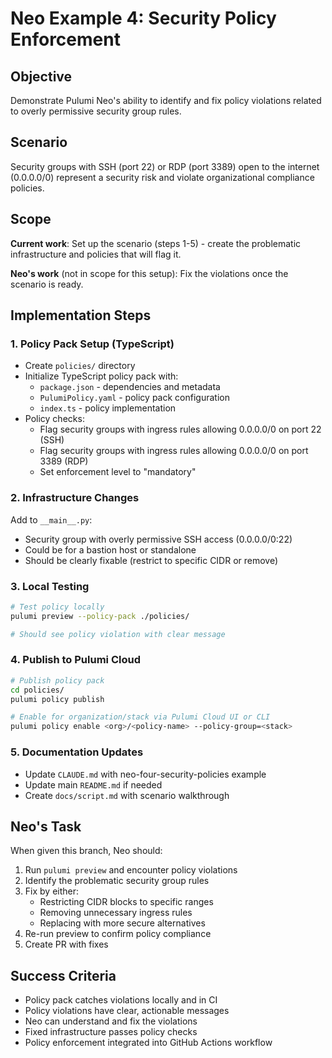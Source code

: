 # Neo Example 4: Security Policy Enforcement

## Objective
Demonstrate Pulumi Neo's ability to identify and fix policy violations related to overly permissive security group rules.

## Scenario
Security groups with SSH (port 22) or RDP (port 3389) open to the internet (0.0.0.0/0) represent a security risk and violate organizational compliance policies.

## Scope
**Current work**: Set up the scenario (steps 1-5) - create the problematic infrastructure and policies that will flag it.

**Neo's work** (not in scope for this setup): Fix the violations once the scenario is ready.

## Implementation Steps

### 1. Policy Pack Setup (TypeScript)
- Create `policies/` directory
- Initialize TypeScript policy pack with:
  - `package.json` - dependencies and metadata
  - `PulumiPolicy.yaml` - policy pack configuration
  - `index.ts` - policy implementation
- Policy checks:
  - Flag security groups with ingress rules allowing 0.0.0.0/0 on port 22 (SSH)
  - Flag security groups with ingress rules allowing 0.0.0.0/0 on port 3389 (RDP)
  - Set enforcement level to "mandatory"

### 2. Infrastructure Changes
Add to `__main__.py`:
- Security group with overly permissive SSH access (0.0.0.0/0:22)
- Could be for a bastion host or standalone
- Should be clearly fixable (restrict to specific CIDR or remove)

### 3. Local Testing
```bash
# Test policy locally
pulumi preview --policy-pack ./policies/

# Should see policy violation with clear message
```

### 4. Publish to Pulumi Cloud
```bash
# Publish policy pack
cd policies/
pulumi policy publish

# Enable for organization/stack via Pulumi Cloud UI or CLI
pulumi policy enable <org>/<policy-name> --policy-group=<stack>
```

### 5. Documentation Updates
- Update `CLAUDE.md` with neo-four-security-policies example
- Update main `README.md` if needed
- Create `docs/script.md` with scenario walkthrough

## Neo's Task
When given this branch, Neo should:
1. Run `pulumi preview` and encounter policy violations
2. Identify the problematic security group rules
3. Fix by either:
   - Restricting CIDR blocks to specific ranges
   - Removing unnecessary ingress rules
   - Replacing with more secure alternatives
4. Re-run preview to confirm policy compliance
5. Create PR with fixes

## Success Criteria
- Policy pack catches violations locally and in CI
- Policy violations have clear, actionable messages
- Neo can understand and fix the violations
- Fixed infrastructure passes policy checks
- Policy enforcement integrated into GitHub Actions workflow
